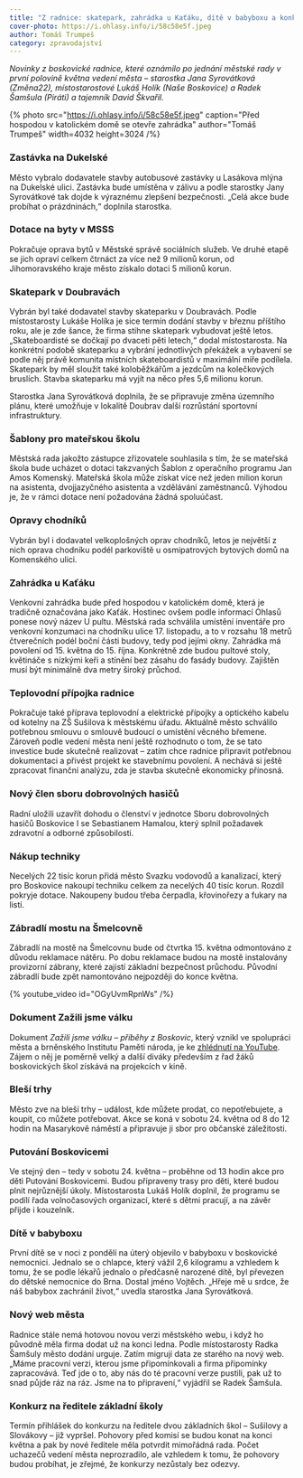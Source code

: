 ```yaml
---
title: "Z radnice: skatepark, zahrádka u Kaťáku, dítě v babyboxu a konkurz na ředitele základních škol"
cover-photo: https://i.ohlasy.info/i/58c58e5f.jpeg
author: Tomáš Trumpeš
category: zpravodajství
---
```


*Novinky z boskovické radnice, které oznámilo po jednání městské rady v první polovině května vedení města – starostka Jana Syrovátková (Změna22), místostarostové Lukáš Holík (Naše Boskovice) a Radek Šamšula (Piráti) a tajemník David Škvařil.*

{% photo src="https://i.ohlasy.info/i/58c58e5f.jpeg" caption="Před hospodou v katolickém domě se otevře zahrádka" author="Tomáš Trumpeš" width=4032 height=3024 /%}

### Zastávka na Dukelské

Město vybralo dodavatele stavby autobusové zastávky u Lasákova mlýna na Dukelské ulici. Zastávka bude umístěna v zálivu a podle starostky Jany Syrovátkové tak dojde k výraznému zlepšení bezpečnosti. „Celá akce bude probíhat o prázdninách,“ doplnila starostka.

### Dotace na byty v MSSS

Pokračuje oprava bytů v Městské správě sociálních služeb. Ve druhé etapě se jich opraví celkem čtrnáct za více než 9 milionů korun, od Jihomoravského kraje město získalo dotaci 5 milionů korun.

### Skatepark v Doubravách

Vybrán byl také dodavatel stavby skateparku v Doubravách. Podle místostarosty Lukáše Holíka je sice termín dodání stavby v březnu příštího roku, ale je zde šance, že firma stihne skatepark vybudovat ještě letos. „Skateboardisté se dočkají po dvaceti pěti letech,“ dodal místostarosta. Na konkrétní podobě skateparku a vybrání jednotlivých překážek a vybavení se podle něj právě komunita místních skateboardistů v maximální míře podílela. Skatepark by měl sloužit také koloběžkářům a jezdcům na kolečkových bruslích. Stavba skateparku má vyjít na něco přes 5,6 milionu korun. 

Starostka Jana Syrovátková doplnila, že se připravuje změna územního plánu, které umožňuje v lokalitě Doubrav další rozrůstání sportovní infrastruktury.

### Šablony pro mateřskou školu

Městská rada jakožto zástupce zřizovatele souhlasila s tím, že se mateřská škola bude ucházet o dotaci takzvaných Šablon z operačního programu Jan Amos Komenský. Mateřská škola může získat více než jeden milion korun na asistenta, dvojjazyčného asistenta a vzdělávání zaměstnanců. Výhodou je, že v rámci dotace není požadována žádná spoluúčast.

### Opravy chodníků

Vybrán byl i dodavatel velkoplošných oprav chodníků, letos je největší z nich oprava chodníku podél parkoviště u osmipatrových bytových domů na Komenského ulici.

### Zahrádka u Kaťáku

Venkovní zahrádka bude před hospodou v katolickém domě, která je tradičně označována jako Kaťák. Hostinec ovšem podle informací Ohlasů ponese nový název U pultu. Městská rada schválila umístění inventáře pro venkovní konzumaci na chodníku ulice 17\. listopadu, a to v rozsahu 18 metrů čtverečních podél boční části budovy, tedy pod jejími okny. Zahrádka má povolení od 15\. května do 15\. října. Konkrétně zde budou pultové stoly, květináče s nízkými keři a stínění bez zásahu do fasády budovy. Zajištěn musí být minimálně dva metry široký průchod.

### Teplovodní přípojka radnice

Pokračuje také příprava teplovodní a elektrické přípojky a optického kabelu od kotelny na ZŠ Sušilova k městskému úřadu. Aktuálně město schválilo potřebnou smlouvu o smlouvě budoucí o umístění věcného břemene. Zároveň podle vedení města není ještě rozhodnuto o tom, že se tato investice bude skutečně realizovat – zatím chce radnice připravit potřebnou dokumentaci a přivést projekt ke stavebnímu povolení. A nechává si ještě zpracovat finanční analýzu, zda je stavba skutečně ekonomicky přínosná.

### Nový člen sboru dobrovolných hasičů

Radní uložili uzavřít dohodu o členství v jednotce Sboru dobrovolných hasičů Boskovice I se Sebastianem Hamalou, který splnil požadavek zdravotní a odborné způsobilosti. 

### Nákup techniky

Necelých 22 tisíc korun přidá město Svazku vodovodů a kanalizací, který pro Boskovice nakoupí techniku celkem za necelých 40 tisíc korun. Rozdíl pokryje dotace. Nakoupeny budou třeba čerpadla, křovinořezy a fukary na listí.

### Zábradlí mostu na Šmelcovně

Zábradlí na mostě na Šmelcovnu bude od čtvrtka 15\. května odmontováno z důvodu reklamace nátěru. Po dobu reklamace budou na mostě instalovány provizorní zábrany, které zajistí základní bezpečnost průchodu. Původní zábradlí bude zpět namontováno nejpozději do konce května.

{% youtube_video id="OGyUvmRpnWs" /%}

### Dokument Zažili jsme válku

Dokument *Zažili jsme válku – příběhy z Boskovic*, který vznikl ve spolupráci města a brněnského Institutu Paměti národa, je ke [zhlédnutí na YouTube](https://youtu.be/OGyUvmRpnWs). Zájem o něj je poměrně velký a další diváky především z řad žáků boskovických škol získává na projekcích v kině.

### Bleší trhy

Město zve na bleší trhy – událost, kde můžete prodat, co nepotřebujete, a koupit, co můžete potřebovat. Akce se koná v sobotu 24\. května od 8 do 12 hodin na Masarykově náměstí a připravuje ji sbor pro občanské záležitosti.

### Putování Boskovicemi

Ve stejný den – tedy v sobotu 24\. května – proběhne od 13 hodin akce pro děti Putování Boskovicemi. Budou připraveny trasy pro děti, které budou plnit nejrůznější úkoly. Místostarosta Lukáš Holík doplnil, že programu se podílí řada volnočasových organizací, které s dětmi pracují, a na závěr přijde i kouzelník.

### Dítě v babyboxu

První dítě se v noci z pondělí na úterý objevilo v babyboxu v boskovické nemocnici. Jednalo se o chlapce, který vážil 2,6 kilogramu a vzhledem k tomu, že se podle lékařů jednalo o předčasně narozené dítě, byl převezen do dětské nemocnice do Brna. Dostal jméno Vojtěch. „Hřeje mě u srdce, že náš babybox zachránil život,“ uvedla starostka Jana Syrovátková.

### Nový web města

Radnice stále nemá hotovou novou verzi městského webu, i když ho původně měla firma dodat už na konci ledna. Podle místostarosty Radka Šamšuly město dodání urguje. Zatím migrují data ze starého na nový web. „Máme pracovní verzi, kterou jsme připomínkovali a firma připomínky zapracovává. Teď jde o to, aby nás do té pracovní verze pustili, pak už to snad půjde ráz na ráz. Jsme na to připravení,“ vyjádřil se Radek Šamšula.

### Konkurz na ředitele základní školy

Termín přihlášek do konkurzu na ředitele dvou základních škol – Sušilovy a Slovákovy – již vypršel. Pohovory před komisí se budou konat na konci května a pak by nové ředitele měla potvrdit mimořádná rada. Počet uchazečů vedení města neprozradilo, ale vzhledem k tomu, že pohovory budou probíhat, je zřejmé, že konkurzy nezůstaly bez odezvy.